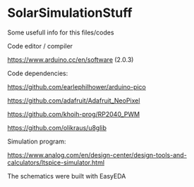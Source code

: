# SolarSimulationStuff
Some usefull info for this files/codes

Code editor / compiler

https://www.arduino.cc/en/software (2.0.3)

Code dependencies:

https://github.com/earlephilhower/arduino-pico

https://github.com/adafruit/Adafruit_NeoPixel

https://github.com/khoih-prog/RP2040_PWM

https://github.com/olikraus/u8glib



Simulation program:

https://www.analog.com/en/design-center/design-tools-and-calculators/ltspice-simulator.html



The schematics were built with EasyEDA
